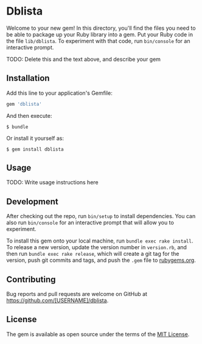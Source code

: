 # Dblista

Welcome to your new gem! In this directory, you'll find the files you need to be able to package up your Ruby library into a gem. Put your Ruby code in the file `lib/dblista`. To experiment with that code, run `bin/console` for an interactive prompt.

TODO: Delete this and the text above, and describe your gem

## Installation

Add this line to your application's Gemfile:

```ruby
gem 'dblista'
```

And then execute:

    $ bundle

Or install it yourself as:

    $ gem install dblista

## Usage

TODO: Write usage instructions here

## Development

After checking out the repo, run `bin/setup` to install dependencies. You can also run `bin/console` for an interactive prompt that will allow you to experiment.

To install this gem onto your local machine, run `bundle exec rake install`. To release a new version, update the version number in `version.rb`, and then run `bundle exec rake release`, which will create a git tag for the version, push git commits and tags, and push the `.gem` file to [rubygems.org](https://rubygems.org).

## Contributing

Bug reports and pull requests are welcome on GitHub at https://github.com/[USERNAME]/dblista.

## License

The gem is available as open source under the terms of the [MIT License](https://opensource.org/licenses/MIT).
